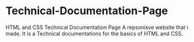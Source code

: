 # Technical-Documentation-Page
HTML and CSS Technical Documentation Page
A repsonisve website that i made. It is a Technical documentations for the basics of HTML and CSS. 
